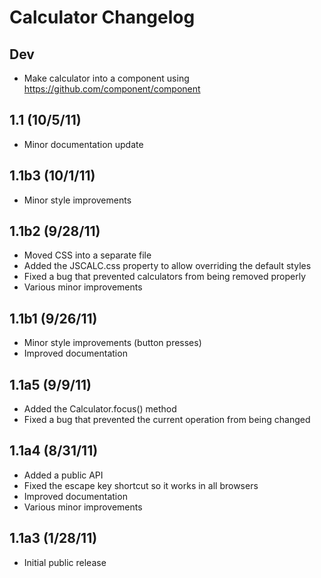 # Calculator Changelog

## Dev
* Make calculator into a component using https://github.com/component/component

## 1.1 (10/5/11)
* Minor documentation update

## 1.1b3 (10/1/11)
* Minor style improvements

## 1.1b2 (9/28/11)
* Moved CSS into a separate file
* Added the JSCALC.css property to allow overriding the default styles
* Fixed a bug that prevented calculators from being removed properly
* Various minor improvements

## 1.1b1 (9/26/11)
* Minor style improvements (button presses)
* Improved documentation

## 1.1a5 (9/9/11)
* Added the Calculator.focus() method
* Fixed a bug that prevented the current operation from being changed

## 1.1a4 (8/31/11)
* Added a public API
* Fixed the escape key shortcut so it works in all browsers
* Improved documentation
* Various minor improvements

## 1.1a3 (1/28/11)
* Initial public release